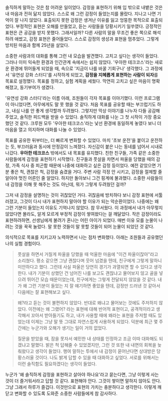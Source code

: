 솔직하게 말하는 것은 참 어려운 일이었다. 감정을 표현하기 위해 입 밖으로 내뱉은 것은 내 마음과 전혀 닮지 않았다. 스스로 왜 그런 감정이 들었는지를 몰랐다. 지나고 나면 기억이 잘 나지 않았다. 표출되지 못한 감정은 생겨난 이유를 잃고 엉뚱한 목적으로 표출되었다. 부정적인 표현은 오해를 만들었고, 듣는 사람들을 당황시키기 일쑤였다. 긍정적인 표현은 큰 공감을 받지 못했다. 그래서일까? 다른 사람의 말을 무조건 좋은 쪽으로 해석하려 애썼고, 감정 표현은 줄어들었다. 스스로 감정의 생성과 표현을 멈추었다. 그렇게 방치된 마음과 함께 25년을 살았다.

소중한 사람과의 대화를 통해 그런 내 모습을 발견했다. 고치고 싶다는 생각이 들었다. 그러나 이미 익숙한 환경과 인간관계 속에서는 쉽지 않았다. '우아한 테크코스'라는 새로운 환경에 뛰어들게 되었을 때, 속으로 '지금이 나를 바꿀 기회구나' 생각했다. 그 과정에서 '유연성 강화 스터디'를 시작하게 되었고, **감정을 지혜롭게 표현하는 사람이 되자**를 목표로 설정했다. 목표를 정하고, 실험 계획을 세웠다. 막연히 고치고 싶은 마음이 명확해졌고, 동기부여가 생겼다.

'유연성 강화 스터디'라는 이름 아래, 조원들이 각자 목표를 이야기했다. 이런 프로그램이 아니었다면, 아무에게도 말 못 했을 것 같다. 처음 목표를 공유할 때는 부끄럽기도 하고, 내심 나를 안 좋게 생각할까 두려웠다. 그렇지만 막상 이야기를 나누자 다들 공감해 주었고, 솔직한 피드백을 받을 수 있었다. 솔직하게 대화를 나눈 그 첫 시작이 가장 중요했던 것 같다. 크루원 모두 '우아한 테크코스'라는 낯선 환경에 동일하게 놓였다 보니 더 마음을 열고 의지하며 대화를 나눌 수 있었다.

목표를 공유한 뒤부터는, 더 빠르게 변화할 수 있었다. 마치 '초보 운전'을 붙이고 운전하는 듯, 부끄러움과 동시에 안정감이 느껴졌다. 자신감이 붙은 나는 동네를 넘어서 시내로 나갔다. **우아한 테크코스** 밖에서도 내 목표를 유지했다. 친한 친구들, 가족 같은 소중한 사람들에게 감정을 표현하기 시작했다. 친구들과 풋살을 차면서 파울을 당했을 때의 감정, 가족 식사 중 피곤함 때문에 나중에 대화하고 싶은 감정 등이었다. 예전 같았으면 기분 좋은 척, 괜찮은 척, 감정을 숨겼을 거다. 주변 사람 걱정 안 시키고, 감정을 절제할 줄 알아야 멋진 어른인 줄 알았다. 하지만 돌아보니 그건 핑계에 불과했다. 소중한 사람들이 내 감정을 이해 못 해주는 것도 아닌데, 뭐가 그렇게 두려웠던 걸까?

그저 내 감정을 설명하는 것이 귀찮았던 거다. 귀찮음에 방치하다 보니 감정 표현에 서툴러졌고, 그것이 다시 내가 표현하지 말아야 할 이유가 되는 악순환이었다. 나중에는 왜 그런 기분이 들었는지 이유도 기억나지 않았다. 참 무서웠다. 이 과정에서 내가 아무렇지 않았다면 몰라도, 알게 모르게 부정적 감정이 쌓여왔다는 걸 깨달았다. 작은 감정이라도 표현하려하면, 선생님에게 불려가 혼나는 어린 아이가 되었다. 매번 이유 모를 눈물이 나려는 것을 꾹꾹 눌렀다. 말 못한 것들이 말 못할 것들이 되어 눈물이 되었던 것 같다.

의식적으로 목표를 지키고자 노력하면서 나는 점차 변화했다. 아래는 조원들과 공유했던 나의 실험 경험이다. 

> 풋살을 하면서 거칠게 파울을 당했을 때 억울한 마음에 "이건 파울이잖아"라고 소리쳤다. 평소 같으면 그냥 괜찮다며 웃어 넘겼을 텐데, 친구에게 그렇게 말하니 미안하다고 했다. 그런데 사실 파울은 당연히 경기가 과열되면 할 수 있다고 생각한다. 내가 기분이 상했던 건 넘어진 나를 보고도 괜찮냐고 물어보지 않고 골을 넣으려 뛰어간 모습 때문이었는데, 친구에게는 그렇게 전달되지 않았을 것 같다. 내가 왜 그런 기분이 들었는 지 잘 얘기하면 좋았을 텐데, 감정만 드러낸 것 같아서 다음에는 잘 표현해보고 싶다.

> 왜?라고 듣는 것이 불편하지 않았다. 반대로 왜냐고 물어보는 것에도 주저하지 않았다. 이전에는 왜 그랬어? 라는 표현에 대해 반어적 표현이고, 공격적이라고 생각해서 꼬아서 받아들기도 하고, 내가 사용할 때에 왜라는 표현을 주저할 때도 있었는데 이제는 그냥 말 뜻 그대로 자연스럽게 사용하게 되었다. 덕분에 최근 몇 주 간에는 누군가와 오해가 생기는 일이 거의 없었다.

>질문을 받았을 때, 잠을 못자서 예민한 내 상태를 인정하고 조금 이따 대화해도 되겠냐고 말했다. 밝은 척 답해줄 수 있었겠지만, 그런 것 또한 내 내면의 회복을 늦춰왔다고 생각이 들었다. 행여 말하는 투에서 내 감정이 묻어난다면 상대방은 당황스러울 것이다. 나도 밝게 답할 수 있을 때 대화하고 싶었다. 서로를 위해서는 이런 솔직함도 필요하겠다는 생각이 들었다.

누군가 '왜 솔직하게 감정을 표현하고 살아야 하나요'라고 묻는다면, 그냥 이렇게 사는 것이 더 즐거워서라고 답할 것 같다. 표현해야 안다. 그것이 쌓이면 말하지 않아도 안다. 그냥 그래서 하루가 즐겁다. 이것만으로 표현의 가치는 충분하다고 생각한다. 이렇게 깨닫고 변화할 수 있도록 도와준 소중한 사람들에게 참 감사하다.
